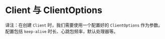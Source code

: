 # Client 与 ClientOptions

译注：在创建 `Client` 时，我们需要使用一个配置好的 `ClientOptions` 作为参数。配置包括 `keep-alive` 时长、心跳包频率，默认处理器等。

